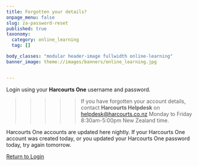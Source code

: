 ```yaml
---
title: Forgotten your details?
onpage_menu: false
slug: za-password-reset
published: true
taxonomy:
  category: online_learning
  tag: []

body_classes: "modular header-image fullwidth online-learning"
banner_image: theme://images/banners/online_learning.jpg


---
```


Login using your **Harcourts One** username and password.

>>>>> If you have forgotten your account details, contact **Harcourts Helpdesk** on  [helpdesk@harcourts.co.nz](mailto:helpdesk@harcourts.co.nz) Monday to Friday 8:30am-5:00pm New Zealand time.

Harcourts One accounts are updated here nightly. If your Harcourts One account was created today, or you updated your Harcourts One password today, try again tomorrow.

<i class="fa fa-chevron-left"></i> [Return to Login](https://www.academyrealestatetraining.com/za/moodle/login/index.php)
